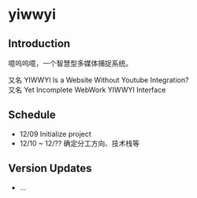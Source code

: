 # yiwwyi

## Introduction
噫呜呜噫，一个智慧型多媒体捕捉系统。

又名 YIWWYI Is a Website Without Youtube Integration?  
又名 Yet Incomplete WebWork YIWWYI Interface

## Schedule
- 12/09 Initialize project
- 12/10 ~ 12/?? 确定分工方向、技术栈等

## Version Updates
- ...
